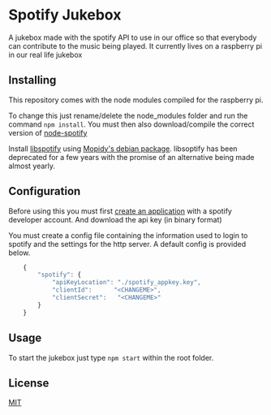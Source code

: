 # Spotify Jukebox
A jukebox made with the spotify API to use in our office so that everybody can contribute to the music being played.
It currently lives on a raspberry pi in our real life jukebox 

## Installing
This repository comes with the node modules compiled for the raspberry pi.

To change this just rename/delete the node_modules folder and run the command `npm install`.
You must then also download/compile the correct version of [node-spotify](http://www.node-spotify.com/)

Install [libspotify](https://developer.spotify.com/technologies/libspotify/) using [Mopidy's debian package](https://github.com/mopidy/libspotify-deb). libsoptify has been deprecated for a few years with the promise of an alternative being made almost yearly. 

## Configuration
Before using this you must first [create an application](https://developer.spotify.com/my-applications/#!/) with a spotify developer account. And download the api key (in binary format)

You must create a config file containing the information used to login to spotify and the settings for the http server. A default config is provided below.

```javascript
    {
        "spotify": {
            "apiKeyLocation": "./spotify_appkey.key",
            "clientId":      "<CHANGEME>",
            "clientSecret":   "<CHANGEME>"
        }
    }
```

## Usage
To start the jukebox just type `npm start` within the root folder. 

## License
[MIT](LICENSE.md)
